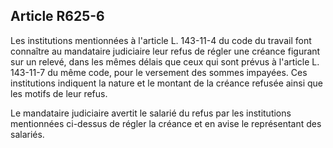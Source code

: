 Article R625-6
----
Les institutions mentionnées à l'article L. 143-11-4 du code du travail font
connaître au mandataire judiciaire leur refus de régler une créance figurant sur
un relevé, dans les mêmes délais que ceux qui sont prévus à l'article L.
143-11-7 du même code, pour le versement des sommes impayées. Ces institutions
indiquent la nature et le montant de la créance refusée ainsi que les motifs de
leur refus.

Le mandataire judiciaire avertit le salarié du refus par les institutions
mentionnées ci-dessus de régler la créance et en avise le représentant des
salariés.

